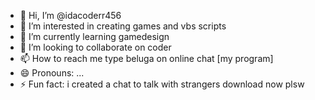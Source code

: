 - 👋 Hi, I’m @idacoderr456
- 👀 I’m interested in creating games and vbs scripts
- 🌱 I’m currently learning gamedesign
- 💞️ I’m looking to collaborate on coder
- 📫 How to reach me type beluga on online chat [my program]
- 😄 Pronouns: ...
- ⚡ Fun fact: i created a chat to talk with strangers download now plsw

<!---
idacoderr456/idacoderr456 is a ✨ special ✨ repository because its `README.md` (this file) appears on your GitHub profile.
You can click the Preview link to take a look at your changes.
--->
